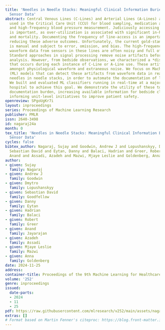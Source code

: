 ```yaml
---
title: 'Needles in Needle Stacks: Meaningful Clinical Information Buried in Noisy
  Sensor Data'
abstract: Central Venous Lines (C-Lines) and Arterial Lines (A-Lines) are routinely
  used in the Critical Care Unit (CCU) for blood sampling, medication administration,
  and high-frequency blood pressure measurement. Judiciously accessing these lines
  is important, as over-utilization is associated with significant in-hospital morbidity
  and mortality. Documenting the frequency of line-access is an important step in
  reducing these adverse outcomes. Unfortunately, the current gold-standard for documentation
  is manual and subject to error, omission, and bias. The high-frequency blood pressure
  waveform data from sensors in these lines are often noisy and full of artifacts.
  Standard approaches in signal processing remove noise artifacts before meaningful
  analysis. However, from bedside observations, we characterized a *distinct* artifact
  that occurs during each instance of C-Line or A-Line use. These artifacts are buried
  amongst physiological waveform and extraneous noise. We focus on Machine Learning
  (ML) models that can detect these artifacts from waveform data in real-time - finding
  needles in needle stacks, in order to automate the documentation of line-access.
  We built and evaluated ML classifiers running in real-time at a major children’s
  hospital to achieve this goal. We demonstrate the utility of these tools for reducing
  documentation burden, increasing available information for bedside clinicians, and
  informing unit-level initiatives to improve patient safety.
openreview: SPgoUgKr7i
layout: inproceedings
series: Proceedings of Machine Learning Research
publisher: PMLR
issn: 2640-3498
id: nagaraj24a
month: 0
tex_title: 'Needles in Needle Stacks: Meaningful Clinical Information Buried in Noisy
  Sensor Data'
cycles: false
bibtex_author: Nagaraj, Sujay and Goodwin, Andrew J and Lopushanskyy, Dmytro and Goodfellow,
  Sebastian David and Eytan, Danny and Balaci, Hadrian and Greer, Robert and Jayarajan,
  Anand and Assadi, Azadeh and Mazwi, Mjaye Leslie and Goldenberg, Anna
author:
- given: Sujay
  family: Nagaraj
- given: Andrew J
  family: Goodwin
- given: Dmytro
  family: Lopushanskyy
- given: Sebastian David
  family: Goodfellow
- given: Danny
  family: Eytan
- given: Hadrian
  family: Balaci
- given: Robert
  family: Greer
- given: Anand
  family: Jayarajan
- given: Azadeh
  family: Assadi
- given: Mjaye Leslie
  family: Mazwi
- given: Anna
  family: Goldenberg
date: 2024-11-25
address:
container-title: Proceedings of the 9th Machine Learning for Healthcare Conference
volume: '252'
genre: inproceedings
issued:
  date-parts:
  - 2024
  - 11
  - 25
pdf: https://raw.githubusercontent.com/mlresearch/v252/main/assets/nagaraj24a/nagaraj24a.pdf
extras: []
# Format based on Martin Fenner's citeproc: https://blog.front-matter.io/posts/citeproc-yaml-for-bibliographies/
---
```

